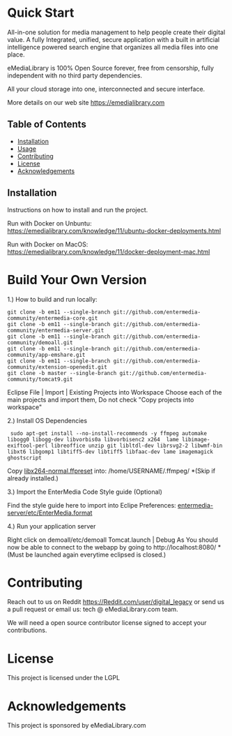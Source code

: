 # Quick Start

All-in-one solution for media management to help people create their digital value. A fully Integrated, unified, secure application with a built in artificial intelligence powered search engine that organizes all media files into one place.

eMediaLibrary is 100% Open Source forever, free from censorship, fully independent with no third party dependencies. 

All your cloud storage into one, interconnected and secure interface.

More details on our web site https://emedialibrary.com

## Table of Contents

- [Installation](#installation)
- [Usage](#usage)
- [Contributing](#contributing)
- [License](#license)
- [Acknowledgements](#acknowledgements)

## Installation

Instructions on how to install and run the project.

Run with Docker on Unbuntu: 
https://emedialibrary.com/knowledge/11/ubuntu-docker-deployments.html

Run with Docker on MacOS: 
https://emedialibrary.com/knowledge/11/docker-deployment-mac.html

# Build Your Own Version

1.) How to build and run locally:
```
git clone -b em11 --single-branch git://github.com/entermedia-community/entermedia-core.git 
git clone -b em11 --single-branch git://github.com/entermedia-community/entermedia-server.git 
git clone -b em11 --single-branch git://github.com/entermedia-community/demoall.git 
git clone -b em11 --single-branch git://github.com/entermedia-community/app-emshare.git 
git clone -b em11 --single-branch git://github.com/entermedia-community/extension-openedit.git 
git clone -b master --single-branch git://github.com/entermedia-community/tomcat9.git
```
Eclipse File | Import | Existing Projects into Workspace Choose each of the main projects and import them, Do not check "Copy projects into workspace"

2.) Install OS Dependencies
```
 sudo apt-get install --no-install-recommends -y ffmpeg automake libogg0 libogg-dev libvorbis0a libvorbisenc2 x264  lame libimage-exiftool-perl libreoffice unzip git libltdl-dev librsvg2-2 libwmf-bin libxt6 libgomp1 libtiff5-dev libtiff5 libfaac-dev lame imagemagick ghostscript
```
Copy [libx264-normal.ffpreset](https://github.com/entermedia-community/entermediadb-docker/blob/master/ubuntu/conf/libx264-normal.ffpreset) into: /home/USERNAME/.ffmpeg/ *(Skip if already installed.)

3.) Import the EnterMedia Code Style guide (Optional)

Find the style guide here to import into Eclipe Preferences: [entermedia-server/etc/EnterMedia.format](https://github.com/entermedia-community/entermedia-server/blob/em11/etc/EnterMediaFormat.xml)

4.) Run your application server

Right click on demoall/etc/demoall Tomcat.launch | Debug As You should now be able to connect to the webapp by going to http://localhost:8080/ *(Must be launched again everytime eclipsed is closed.)

# Contributing

Reach out to us on Reddit https://Reddit.com/user/digital_legacy or send us a pull request or email us: tech @ eMediaLibrary.com team. 

We will need a open source contributor license signed to accept your contributions. 

# License
This project is licensed under the LGPL

# Acknowledgements
This project is sponsored by eMediaLibrary.com 
